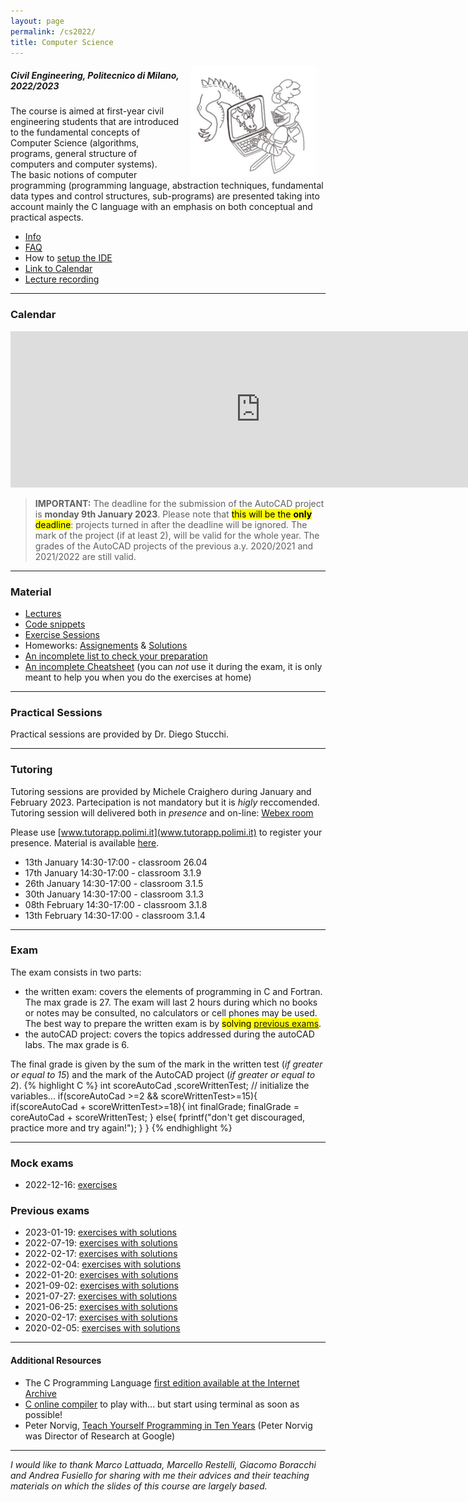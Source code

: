 ```yaml
---
layout: page
permalink: /cs2022/
title: Computer Science
---
```

<img src="../assets/img/cavaliere_cs.jpg" align="right" Hspace="15" Vspace="0" 
Border="0"  width="200" height="auto">
#####   Civil Engineering, Politecnico di Milano, 2022/2023

 The course is aimed at first-year civil engineering students that are introduced to the fundamental concepts of Computer Science (algorithms, programs, general structure of computers and computer systems).  
The basic notions of computer programming (programming language, abstraction techniques, fundamental data types and control structures, sub-programs) are presented taking into account mainly the C language with an emphasis on both conceptual and practical aspects.


* [Info](https://polimi365-my.sharepoint.com/:b:/g/personal/10755186_polimi_it/EWBYUR6rwZlNoTtGAGc0fvEB92YVxeHdunVEUvgNNhZcFg?e=1wnhxD)
* [FAQ](https://polimi365-my.sharepoint.com/:b:/g/personal/10755186_polimi_it/EfUIuYh-QpJLhhDjDkA4HV8BJO2nUN5pcVSs968xa5Xzhw?e=AUJJGw) 
* How to [setup the IDE](https://polimi365-my.sharepoint.com/:b:/g/personal/10755186_polimi_it/ESz5vxiPPH5Kq9mi4l4Hho8BXZcOTZ_Lw52DIbDFFsaA0g?e=lgvx98)
* [Link to Calendar](https://calendar.google.com/calendar/embed?src=qrtjn4onc465o28e7ralsu0krs%40group.calendar.google.com&ctz=Europe%2FRome)
* [Lecture recording](https://docs.google.com/spreadsheets/d/1gqRbyUK9pkDlJUsDgUrLTx7p67HRiPZwR_2IqXNjQo4/edit?usp=sharing)

***

### Calendar

<iframe src="https://calendar.google.com/calendar/embed?height=250&wkst=1&bgcolor=%23ffffff&ctz=Europe%2FRome&showTitle=0&showNav=0&showDate=0&showPrint=0&showTabs=0&showCalendars=0&showTz=0&hl=en&mode=AGENDA&src=cXJ0am40b25jNDY1bzI4ZTdyYWxzdTBrcnNAZ3JvdXAuY2FsZW5kYXIuZ29vZ2xlLmNvbQ&color=%238E24AA" style="border-width:0" width="800" height="250" frameborder="0" scrolling="no"></iframe>

> **IMPORTANT:**  The deadline  for the submission of the AutoCAD project is <b>monday 9th January 2023</b>. Please note that <mark>this will be the <b>only</b> deadline</mark>: projects turned in after the deadline will be ignored. The mark of the project (if at least 2), will be valid for the whole year. 
The grades of the AutoCAD projects of the previous a.y. 2020/2021 and 2021/2022 are still valid.


***

### Material

* [Lectures](https://polimi365-my.sharepoint.com/:f:/g/personal/10755186_polimi_it/EmiWYc29LWFNjZZFoxKyo1MBZqxNLAuziTkjLWyoJZ5ASA?e=K2r6Fq)
* [Code snippets](https://polimi365-my.sharepoint.com/:f:/g/personal/10755186_polimi_it/Eufq1E1hYOREmq39shMoZakBZAuVRRiPsjkGN91FE1bNJw?e=XBCR3g)
* [Exercise Sessions](https://polimi365-my.sharepoint.com/:f:/g/personal/10755186_polimi_it/Eu1YSyED7J5MsmMTyXa8WW8BdG0W1WfqlcrSkBE1O7NL7Q?e=PaSMAC)
* Homeworks: [Assignements](https://polimi365-my.sharepoint.com/:f:/g/personal/10755186_polimi_it/EqNZfkKNjaBEp4qYLHmizR0BvwAZEsXcLMJYyhl8vslj6w?e=afEADe) & [Solutions](https://polimi365-my.sharepoint.com/:f:/g/personal/10755186_polimi_it/EsmF1DVi3qVPmHSslMncNiABwHhj5DnPAD887vDUofbPTA?e=mk9EYn)
* [An incomplete list to check your preparation](https://docs.google.com/document/d/1IGm8rZXVTdxsjXNxhyApiEnXeCJJqnJj4EBAIzTrGFE/edit?usp=sharing)
* [An incomplete Cheatsheet](https://polimi365-my.sharepoint.com/:b:/g/personal/10755186_polimi_it/EXF4GsQN9odHjEm6teH-EpQBD02r3hRQXl7hj9bVr1obLw?e=bNKIKv) (you can *not* use it during the exam, it is only meant to help you when you do the exercises at home)


***

### Practical Sessions

Practical sessions are provided by Dr. Diego Stucchi.

***

### Tutoring 

Tutoring sessions are provided by Michele Craighero during January and February 2023.
Partecipation is not mandatory but it is *higly* reccomended.
Tutoring session will delivered both in *presence* and on-line: [Webex room]( https://politecnicomilano.webex.com/meet/michele.craighero)

Please use [www.tutorapp.polimi.it](www.tutorapp.polimi.it) to register your presence.
Material is available [here](https://polimi365-my.sharepoint.com/:f:/g/personal/10755186_polimi_it/Eoh-rER2vzVHildA09qUdh8BK3F1WyUn4kNE-t2UXowS6g?e=0vJ8Ef).


* 13th January 14:30-17:00 - classroom 26.04
* 17th January 14:30-17:00 - classroom 3.1.9
* 26th January 14:30-17:00 - classroom 3.1.5  
* 30th January 14:30-17:00 - classroom 3.1.3
* 08th February 14:30-17:00 - classroom 3.1.8  
* 13th February 14:30-17:00 - classroom 3.1.4 


***

### Exam 

The exam consists in two parts:
* the written exam:  covers the elements of programming in C and Fortran. The max grade is 27. The exam will last 2 hours during which no books or notes may be consulted, no calculators or cell phones may be used. The best way to prepare the written exam is by <mark>solving <a href="#previousexams">previous exams</a></mark>. 
* the autoCAD project:  covers the topics addressed during the autoCAD labs.  The max grade is 6. 

The final grade is given by the sum of the mark in the written test (*if greater or equal to 15*) and the mark of the AutoCAD project (*if greater or equal to 2*). 
{% highlight C %}
int scoreAutoCad ,scoreWrittenTest;
// initialize the variables...
if(scoreAutoCad >=2 && scoreWrittenTest>=15){
    if(scoreAutoCad + scoreWrittenTest>=18){
        int finalGrade;
        finalGrade = coreAutoCad + scoreWrittenTest;
        }
        else{
        fprintf("don't get discouraged, practice more and try again!");
        }
}
{% endhighlight %}

***

### Mock exams

* 2022-12-16: [exercises](https://polimi365-my.sharepoint.com/:b:/g/personal/10755186_polimi_it/EUipfHP6hUVJpCAH1oGqPZABMDRG0PuvNOPFraIc456L0w?e=JXC0xs)

### <a name="previousexams">Previous exams</a>

* 2023-01-19: [exercises with solutions](https://polimi365-my.sharepoint.com/:b:/g/personal/10755186_polimi_it/ERRjpjcmBNFPu7yFk6ARSMEBOqWIB_BYnfntsq6MUXbd8Q?e=MLzn0Y)
* 2022-07-19: [exercises with solutions](https://polimi365-my.sharepoint.com/:b:/g/personal/10755186_polimi_it/ERVKdPdGOmhGrkbgwhftp6oBfdyFlpj6IRRQdCFx4I08BA?e=TJydNZ)
* 2022-02-17: [exercises with solutions](https://polimi365-my.sharepoint.com/:b:/g/personal/10755186_polimi_it/EVhgTeWYVsFKhH8TcsIj1SYBF9psdl__4SI7AIPc2Q3aXA?e=uaGnfD)
* 2022-02-04: [exercises with solutions](https://polimi365-my.sharepoint.com/:b:/g/personal/10755186_polimi_it/EftodYBU0JJBhr9AXvdLsD4BgaA1mdr0xynhy1JYYI3TfQ?e=dL87CN)
* 2022-01-20: [exercises with solutions](https://polimi365-my.sharepoint.com/:b:/g/personal/10755186_polimi_it/EVs75FOKZmZGsHwGc4FMQtsBYRJT_w1gzftVJxJResALyA?e=GNcu0V)
* 2021-09-02: [exercises with solutions](https://polimi365-my.sharepoint.com/:b:/g/personal/10755186_polimi_it/ERoQ3qvbk6hInmhD6nlUoVMBUp6KihS41sW5Wjsq4wUASw?e=HJZVtv)
* 2021-07-27: [exercises with solutions](https://polimi365-my.sharepoint.com/:b:/g/personal/10755186_polimi_it/EZXWOGywNY9EnjJVLUd_rD8BDk5F23JNpofbp-sT3ZX5sQ?e=uypTTm)
* 2021-06-25: [exercises with solutions](https://polimi365-my.sharepoint.com/:b:/g/personal/10755186_polimi_it/EWh-kPCi7HlIuGRPYPHClNIBnNBwStm6zFtHuf8p8680Xg?e=QU20gc)
* 2020-02-17: [exercises with solutions](https://polimi365-my.sharepoint.com/:b:/g/personal/10755186_polimi_it/ERVYAB72tFlLpp335xuT7zcBzJ05BvF5piNtHYZC2DU73Q?e=6za8B4)
* 2020-02-05: [exercises with solutions](https://polimi365-my.sharepoint.com/:b:/g/personal/10755186_polimi_it/Ec_aNz_zuotDkl0sLSquC5EBU8kFjJXuetujr7AHav608Q?e=0Im71R)

***

####  Additional Resources 

* The C Programming Language [first edition available at the Internet Archive](https://archive.org/details/TheCProgrammingLanguageFirstEdition)
* [C online compiler](https://repl.it/languages/c) to play with... but start using terminal as soon as possible!
* Peter Norvig, [Teach Yourself Programming in Ten Years](http://norvig.com/21-days.html) (Peter Norvig was Director of Research at Google)

*** 

*I would like to thank Marco Lattuada, Marcello Restelli, Giacomo Boracchi and Andrea Fusiello for sharing with me their advices and their teaching materials on which the slides of this course are largely based.*


